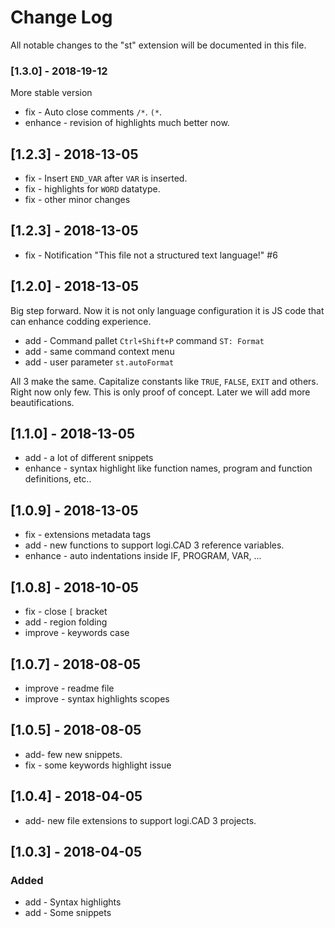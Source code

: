 # Change Log

All notable changes to the "st" extension will be documented in this file.

### [1.3.0] - 2018-19-12

More stable version

- fix - Auto close comments `/*`. `(*`.
- enhance - revision of highlights much better now.

## [1.2.3] - 2018-13-05

- fix - Insert `END_VAR` after `VAR` is inserted.
- fix - highlights for `WORD` datatype.
- fix - other minor changes


## [1.2.3] - 2018-13-05

- fix - Notification "This file not a structured text language!" #6

## [1.2.0] - 2018-13-05

Big step forward. Now it is not only language configuration it is JS code that can enhance codding experience.

- add - Command pallet `Ctrl+Shift+P` command `ST: Format`
- add - same command context menu
- add - user parameter `st.autoFormat`

All 3 make the same. Capitalize constants like `TRUE`, `FALSE`, `EXIT` and others. Right now only few. This is only proof of concept. Later we will add more beautifications.

## [1.1.0] - 2018-13-05

- add - a lot of different snippets
- enhance - syntax highlight like function names, program and function definitions, etc..

## [1.0.9] - 2018-13-05

- fix - extensions metadata tags
- add - new functions to support logi.CAD 3 reference variables.
- enhance - auto indentations inside IF, PROGRAM, VAR, ...

## [1.0.8] - 2018-10-05

- fix - close `[` bracket
- add - region folding
- improve - keywords case

## [1.0.7] - 2018-08-05

- improve - readme file
- improve - syntax highlights scopes

## [1.0.5] - 2018-08-05

- add- few new snippets.
- fix - some keywords highlight issue

## [1.0.4] - 2018-04-05

- add- new file extensions to support logi.CAD 3 projects.

## [1.0.3] - 2018-04-05

### Added

- add - Syntax highlights
- add - Some snippets
